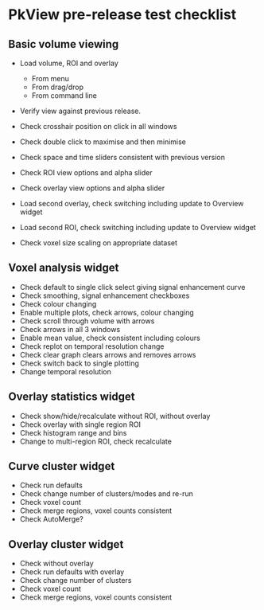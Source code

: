 # PkView pre-release test checklist

## Basic volume viewing

* Load volume, ROI and overlay
  * From menu
  * From drag/drop
  * From command line

* Verify view against previous release. 
* Check crosshair position on click in all windows
* Check double click to maximise and then minimise
* Check space and time sliders consistent with previous version
* Check ROI view options and alpha slider
* Check overlay view options and alpha slider
* Load second overlay, check switching including update to Overview widget
* Load second ROI, check switching including update to Overview widget
* Check voxel size scaling on appropriate dataset

## Voxel analysis widget

* Check default to single click select giving signal enhancement curve
* Check smoothing, signal enhancement checkboxes
* Check colour changing
* Enable multiple plots, check arrows, colour changing
* Check scroll through volume with arrows
* Check arrows in all 3 windows
* Enable mean value, check consistent including colours
* Check replot on temporal resolution change
* Check clear graph clears arrows and removes arrows
* Check switch back to single plotting
* Change temporal resolution

## Overlay statistics widget

* Check show/hide/recalculate without ROI, without overlay
* Check overlay with single region ROI
* Check histogram range and bins
* Change to multi-region ROI, check recalculate

## Curve cluster widget

* Check run defaults
* Check change number of clusters/modes and re-run
* Check voxel count
* Check merge regions, voxel counts consistent
* Check AutoMerge?

## Overlay cluster widget

* Check without overlay
* Check run defaults with overlay
* Check change number of clusters
* Check voxel count
* Check merge regions, voxel counts consistent

